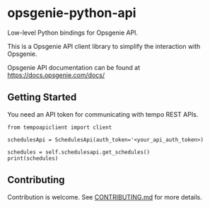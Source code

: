 # opsgenie-python-api

Low-level Python bindings for Opsgenie API.

This is a Opsgenie API client library to simplify the interaction with Opsgenie.

Opsgenie API documentation can be found at https://docs.opsgenie.com/docs/


## Getting Started

You need an API token for communicating with tempo REST APIs. 

```
from tempoapiclient import client

schedulesApi = SchedulesApi(auth_token='<your_api_auth_token>)

schedules = self.schedulesapi.get_schedules()
print(schedules)
```


## Contributing

Contribution is welcome. See [CONTRIBUTING.md](CONTRIBUTING.md) for more details.
